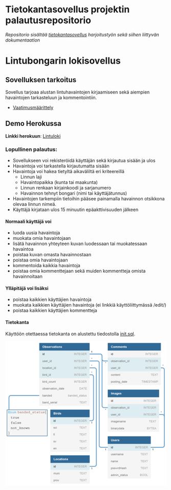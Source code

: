 # Tietokantasovellus projektin palautusrepositorio

_Repositorio sisältää [tietokantasovellus](https://hy-tsoha.github.io/materiaali/) harjoitustyön sekä siihen liittyvän dokumentaation_

# Lintubongarin lokisovellus

## Sovelluksen tarkoitus

Sovellus tarjoaa alustan lintuhavaintojen kirjaamiseen sekä aiempien havaintojen tarkasteluun ja kommentointiin.
- [Vaatimusmäärittely](/documentation/requirements.md)

## Demo Herokussa

**Linkki herokuun**: [Lintuloki](https://lintuloki.herokuapp.com/)

### Lopullinen palautus:

- Sovellukseen voi rekisteröidä käyttäjän sekä kirjautua sisään ja ulos
- Havaintoja voi tarkastella kirjautumatta sisään
- Havaintoja voi hakea tietyltä aikaväliltä eri kriteereillä
  - Linnun laji
  - Havaintopaikka (kunta tai maakunta)
  - Linnun renkaan kirjainkoodi ja sarjanumero
  - Havainnon tehnyt bongari (nimi tai käyttäjätunnus)
- Havaintojen tarkempiin tietoihin pääsee painamalla havainnon otsikkona olevaa linnun nimeä.
- Käyttäjä kirjataan ulos 15 minuutin epäakttivisuuden jälkeen

#### Normaali käyttäjä voi

- luoda uusia havaintoja
- muokata omia havaintojaan
- lisätä havainnon yhteyteen kuvan luodessaan tai muokatessaan havaintoa
- poistaa kuvan omasta havainnostaan
- poistaa omia havaintojaan
- kommentoida kaikkia havaintoja
- poistaa omia kommenttejaan sekä muiden kommentteja omista havainnoitaan

#### Ylläpitäjä voi lisäksi

- poistaa kaikkien käyttäjien havaintoja
- muokata kaikkien käyttäjien havaintoja (ei linkkiä käyttöliittymässä /edit/<id>)
- poistaa kaikkien käyttäjien kommentteja

#### Tietokanta

Käyttöön otettaessa tietokanta on alustettu tiedostolla [init.sql](/documentation/db/init.sql).

![dbdiagram.png](/documentation/db/dbdiagram.png)